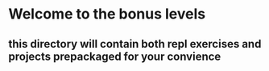 # Welcome to the bonus levels #

## this directory will contain both repl exercises and projects prepackaged for your convience ##
